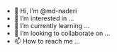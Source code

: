 - 👋 Hi, I’m @md-naderi
- 👀 I’m interested in ...
- 🌱 I’m currently learning ...
- 💞️ I’m looking to collaborate on ...
- 📫 How to reach me ...

<!---
md-naderi/md-naderi is a ✨ special ✨ repository because its `README.md` (this file) appears on your GitHub profile.
You can click the Preview link to take a look at your changes.
--->
